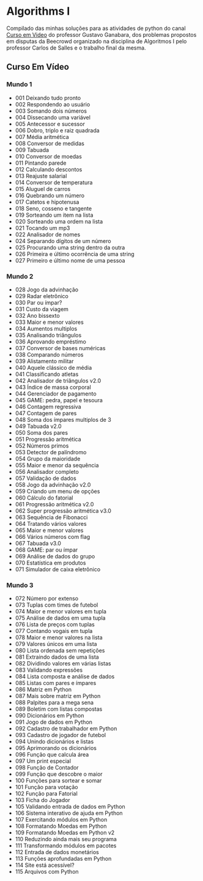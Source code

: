 # Algorithms I

Compilado das minhas soluções para as atividades de python do canal [Curso em Video](https://www.youtube.com/@CursoemVideo) do professor Gustavo Ganabara, dos problemas propostos em disputas da Beecrowd organizado na disciplina de Algoritmos I pelo professor Carlos de Salles e o trabalho final da mesma.

## Curso Em Vídeo

### Mundo 1
- 001 Deixando tudo pronto
- 002 Respondendo ao usuário
- 003 Somando dois números
- 004 Dissecando uma variável
- 005 Antecessor e sucessor
- 006 Dobro, triplo e raiz quadrada
- 007 Média aritmética
- 008 Conversor de medidas
- 009 Tabuada
- 010 Conversor de moedas
- 011 Pintando parede
- 012 Calculando descontos
- 013 Reajuste salarial
- 014 Conversor de temperatura
- 015 Aluguel de carros
- 016 Quebrando um número
- 017 Catetos e hipotenusa
- 018 Seno, cosseno e tangente
- 019 Sorteando um item na lista
- 020 Sorteando uma ordem na lista
- 021 Tocando um mp3
- 022 Analisador de nomes
- 024 Separando dígitos de um número
- 025 Procurando uma string dentro da outra
- 026 Primeira e último ocorrência de uma string
- 027 Primeiro e último nome de uma pessoa

### Mundo 2
- 028 Jogo da advinhação
- 029 Radar eletrônico
- 030 Par ou ímpar?
- 031 Custo da viagem
- 032 Ano bissexto
- 033 Maior e menor valores
- 034 Aumentos multiplos
- 035 Analisando triângulos
- 036 Aprovando empréstimo
- 037 Conversor de bases numéricas
- 038 Comparando números
- 039 Alistamento militar
- 040 Aquele clássico de média
- 041 Classificando atletas
- 042 Analisador de triângulos v2.0
- 043 Índice de massa corporal
- 044 Gerenciador de pagamento
- 045 GAME: pedra, papel e tesoura
- 046 Contagem regressiva
- 047 Contagem de pares
- 048 Soma dos ímpares multiplos de 3
- 049 Tabuada v2.0
- 050 Soma dos pares
- 051 Progressão aritmética
- 052 Números primos
- 053 Detector de palíndromo
- 054 Grupo da maioridade
- 055 Maior e menor da sequência
- 056 Analisador completo
- 057 Validação de dados
- 058 Jogo da advinhação v2.0
- 059 Criando um menu de opções
- 060 Cálculo do fatorial
- 061 Progressão aritmética v2.0
- 062 Super progressão aritmética v3.0
- 063 Sequência de Fibonacci
- 064 Tratando vários valores
- 065 Maior e menor valores
- 066 Vários números com flag
- 067 Tabuada v3.0
- 068 GAME: par ou ímpar
- 069 Análise de dados do grupo
- 070 Estatística em produtos
- 071 Simulador de caixa eletrônico

### Mundo 3
- 072 Número por extenso
- 073 Tuplas com times de futebol
- 074 Maior e menor valores em tupla
- 075 Análise de dados em uma tupla
- 076 Lista de preços com tuplas
- 077 Contando vogais em tupla
- 078 Maior e menor valores na lista
- 079 Valores únicos em uma lista
- 080 Lista ordenada sem repetições
- 081 Extraindo dados de uma lista
- 082 Dividindo valores em várias listas
- 083 Validando expressões
- 084 Lista composta e análise de dados
- 085 Listas com pares e ímpares
- 086 Matriz em Python
- 087 Mais sobre matriz em Python
- 088 Palpites para a mega sena
- 089 Boletim com listas compostas
- 090 Dicionários em Python
- 091 Jogo de dados em Python
- 092 Cadastro de trabalhador em Python
- 093 Cadastro de jogador de futebol
- 094 Unindo dicionários e listas
- 095 Aprimorando os dicionários
- 096 Função que calcula área
- 097 Um print especial
- 098 Função de Contador
- 099 Função que descobre o maior
- 100 Funções para sortear e somar
- 101 Função para votação
- 102 Função para Fatorial
- 103 Ficha do Jogador
- 105 Validando entrada de dados em Python
- 106 Sistema interativo de ajuda em Python
- 107 Exercitando módulos em Python
- 108 Formatando Moedas em Python
- 109 Formatando Moedas em Python v2
- 110 Reduzindo ainda mais seu programa
- 111 Transformando módulos em pacotes
- 112 Entrada de dados monetários
- 113 Funções aprofundadas em Python
- 114 Site está acessível?
- 115 Arquivos com Python
